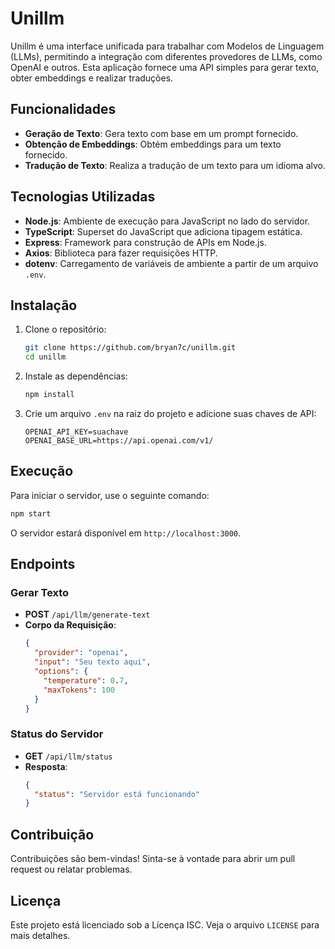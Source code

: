 # Unillm

Unillm é uma interface unificada para trabalhar com Modelos de Linguagem (LLMs), permitindo a integração com diferentes provedores de LLMs, como OpenAI e outros. Esta aplicação fornece uma API simples para gerar texto, obter embeddings e realizar traduções.

## Funcionalidades

- **Geração de Texto**: Gera texto com base em um prompt fornecido.
- **Obtenção de Embeddings**: Obtém embeddings para um texto fornecido.
- **Tradução de Texto**: Realiza a tradução de um texto para um idioma alvo.

## Tecnologias Utilizadas

- **Node.js**: Ambiente de execução para JavaScript no lado do servidor.
- **TypeScript**: Superset do JavaScript que adiciona tipagem estática.
- **Express**: Framework para construção de APIs em Node.js.
- **Axios**: Biblioteca para fazer requisições HTTP.
- **dotenv**: Carregamento de variáveis de ambiente a partir de um arquivo `.env`.

## Instalação

1. Clone o repositório:
   ```bash
   git clone https://github.com/bryan7c/unillm.git
   cd unillm
   ```

2. Instale as dependências:
   ```bash
   npm install
   ```

3. Crie um arquivo `.env` na raiz do projeto e adicione suas chaves de API:
   ```plaintext
   OPENAI_API_KEY=suachave
   OPENAI_BASE_URL=https://api.openai.com/v1/
   ```

## Execução

Para iniciar o servidor, use o seguinte comando:
```bash
npm start
```

O servidor estará disponível em `http://localhost:3000`.

## Endpoints

### Gerar Texto

- **POST** `/api/llm/generate-text`
- **Corpo da Requisição**:
  ```json
  {
    "provider": "openai",
    "input": "Seu texto aqui",
    "options": {
      "temperature": 0.7,
      "maxTokens": 100
    }
  }
  ```

### Status do Servidor

- **GET** `/api/llm/status`
- **Resposta**:
  ```json
  {
    "status": "Servidor está funcionando"
  }
  ```

## Contribuição

Contribuições são bem-vindas! Sinta-se à vontade para abrir um pull request ou relatar problemas.

## Licença

Este projeto está licenciado sob a Licença ISC. Veja o arquivo `LICENSE` para mais detalhes.
